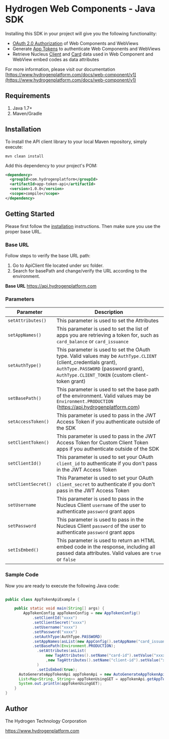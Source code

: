 # Hydrogen Web Components - Java SDK

Installing this SDK in your project will give you the following functionality:

- [OAuth 2.0 Authorization](https://www.hydrogenplatform.com/docs/nucleus/v1/#OAuth-2-0-Authorization) of Web Components and WebViews
- Generate [App Tokens](https://www.hydrogenplatform.com/docs/web-component/v1/#App-Tokens) to authenticate Web Components and WebViews
- Retrieve Nucleus [Client](https://www.hydrogenplatform.com/docs/nucleus/v1/#Client) and [Card](https://www.hydrogenplatform.com/docs/nucleus/v1/#Card) data used in Web Component and WebView embed codes as data attributes

For more information, please visit our documentation [https://www.hydrogenplatform.com/docs/web-component/v1](https://www.hydrogenplatform.com/docs/web-component/v1)

## Requirements
1. Java 1.7+
2. Maven/Gradle

## Installation

To install the API client library to your local Maven repository, simply execute:

```shell
mvn clean install
```

Add this dependency to your project's POM:

```xml
<dependency>
  <groupId>com.hydrogenplatform</groupId>
  <artifactId>app-token-api</artifactId>
  <version>1.0.0</version>
  <scope>compile</scope>
</dependency>
```

## Getting Started

Please first follow the [installation](#installation) instructions. Then make sure you use the proper base URL.

### Base URL
Follow steps to verify the base URL path:

1. Go to ApiClient file located under src folder.
2. Search for basePath and change/verify the URL according to the environment.

**Base URL**
https://api.hydrogenplatform.com

### Parameters

| Parameter |  Description |
| ----------------------- | ----------------------------------------------- |
| `setAttributes()`| This parameter is used to set the Attributes |
| `setAppNames()` | This parameter is used to set the list of apps you are retrieving a token for, such as `card_balance` or `card_issuance` |
| `setAuthType()` | This parameter is used to set the OAuth type. Valid values may be `AuthType.CLIENT` (client_credentials grant), `AuthType.PASSWORD` (password grant), `AuthType.CLIENT_TOKEN` (custom client-token grant) |
| `setBasePath()` | This parameter is used to set the base path of the environment. Valid values may be `Environment.PRODUCTION` (https://api.hydrogenplatform.com) |
| `setAccessToken()` | This parameter is used to pass in the JWT Access Token if you authenticate outside of the SDK |
| `setClientToken()` | This parameter is used to pass in the JWT Access Token for Custom Client Token apps if you authenticate outside of the SDK |
| `setClientId()` | This parameter is used to set your OAuth `client_id` to authenticate if you don't pass in the JWT Access Token |
| `setClientSecret()` | This Parameter is used to set your OAuth `client_secret` to authenticate if you don't pass in the JWT Access Token |
| `setUsername` | This parameter is used to pass in the Nucleus Client `username` of the user to authenticate `password` grant apps |
| `setPassword` |  This parameter is used to pass in the Nucleus Client `password` of the user to authenticate `password` grant apps |
| `setIsEmbed()` | This parameter is used to return an HTML embed code in the response, including all passed data attributes. Valid values are `true` or `false` |

### Sample Code
Now you are ready to execute the following Java code:

```java

public class AppTokenApiExample {

    public static void main(String[] args) {
        AppTokenConfig appTokenConfig = new AppTokenConfig()
            .setClientId("xxxx")
            .setClientSecret("xxxx")
            .setUsername("xxxx")
            .setPassword("xxxx")
            .setAuthType(AuthType.PASSWORD)
            .setAppNames(asList(new AppConfig().setAppName("card_issuance"), new AppConfig().setAppName("card_balance")))
            .setBasePath(Environment.PRODUCTION);
              .setAttributes(asList(
                  new TagAttributes().setName("card-id").setValue("xxxxx")
                  ,new TagAttributes().setName("client-id").setValue("xxxxx"))
              )
              .setIsEmbed(true);
      AutoGenerateAppTokenApi appTokenApi = new AutoGenerateAppTokenApi(appTokenConfig);
      List<Map<String, String>> appTokenUsingGET = appTokenApi.getAppTokenUsingGET();
      System.out.println(appTokenUsingGET);
    }
}

```

## Author
The Hydrogen Technology Corporation

https://www.hydrogenplatform.com
